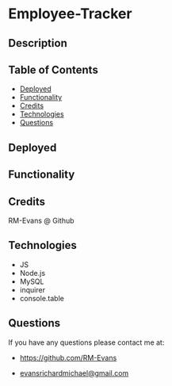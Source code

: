 # Employee-Tracker

## Description



## Table of Contents

- [Deployed](#deployed)
- [Functionality](#functionality)
- [Credits](#credits)
- [Technologies](#technologies)
- [Questions](#questions)

## Deployed



## Functionality


## Credits

RM-Evans @ Github

## Technologies

- JS
- Node.js
- MySQL
- inquirer
- console.table

## Questions

If you have any questions please contact me at:

- https://github.com/RM-Evans

- evansrichardmichael@gmail.com

